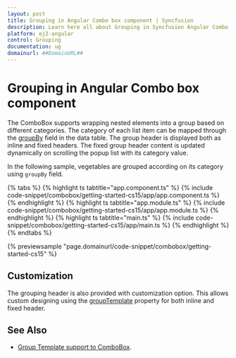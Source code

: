```yaml
---
layout: post
title: Grouping in Angular Combo box component | Syncfusion
description: Learn here all about Grouping in Syncfusion Angular Combo box component of Syncfusion Essential JS 2 and more.
platform: ej2-angular
control: Grouping 
documentation: ug
domainurl: ##DomainURL##
---
```


# Grouping in Angular Combo box component

The ComboBox supports wrapping nested elements into a group based on different categories. The category of each list item can be mapped through the [groupBy](https://ej2.syncfusion.com/angular/documentation/api/combo-box/#fields) field in the data table. The group header is displayed both as inline and fixed headers. The fixed group header content is updated dynamically on scrolling the popup list with its category value.

In the following sample, vegetables are grouped according on its category using `groupBy` field.

{% tabs %}
{% highlight ts tabtitle="app.component.ts" %}
{% include code-snippet/combobox/getting-started-cs15/app/app.component.ts %}
{% endhighlight %}
{% highlight ts tabtitle="app.module.ts" %}
{% include code-snippet/combobox/getting-started-cs15/app/app.module.ts %}
{% endhighlight %}
{% highlight ts tabtitle="main.ts" %}
{% include code-snippet/combobox/getting-started-cs15/app/main.ts %}
{% endhighlight %}
{% endtabs %}
  
{% previewsample "page.domainurl/code-snippet/combobox/getting-started-cs15" %}

## Customization

The grouping header is also provided with customization option. This allows custom designing using the [groupTemplate](https://ej2.syncfusion.com/angular/documentation/api/combo-box/#grouptemplate) property for both inline and fixed header.

## See Also

* [Group Template support to ComboBox](./templates#group-template).